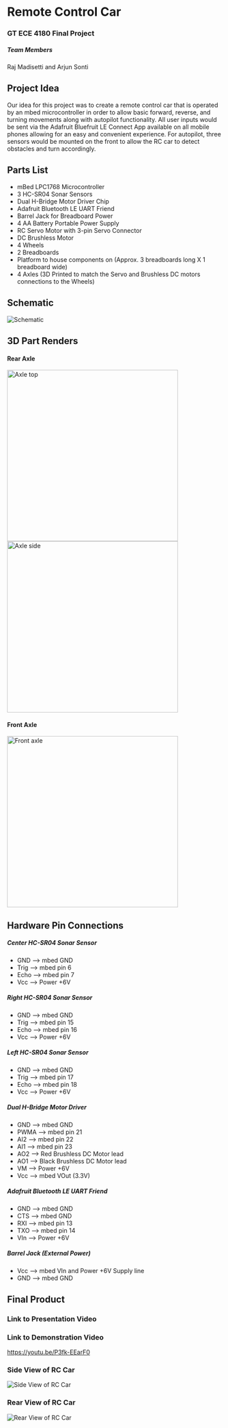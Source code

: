 # Remote Control Car
### GT ECE 4180 Final Project

##### Team Members
Raj Madisetti and Arjun Sonti

## Project Idea
Our idea for this project was to create a remote control car that is operated by an mbed microcontroller in order to allow basic forward, reverse, and turning movements along with autopilot functionality. All user inputs would be sent via the Adafruit Bluefruit LE Connect App available on all mobile phones allowing for an easy and convenient experience. For autopilot, three sensors would be mounted on the front to allow the RC car to detect obstacles and turn accordingly. 

## Parts List
- mBed LPC1768 Microcontroller
- 3 HC-SR04 Sonar Sensors
- Dual H-Bridge Motor Driver Chip
- Adafruit Bluetooth LE UART Friend
- Barrel Jack for Breadboard Power
- 4 AA Battery Portable Power Supply
- RC Servo Motor with 3-pin Servo Connector
- DC Brushless Motor
- 4 Wheels
- 2 Breadboards
- Platform to house components on (Approx. 3 breadboards long X 1 breadboard wide)
- 4 Axles (3D Printed to match the Servo and Brushless DC motors connections to the Wheels)

## Schematic
![Schematic](schematic.jpg)

## 3D Part Renders
#### Rear Axle
<img src="axle_top.png" alt="Axle top" width="400"/> <img src="axle_side.png" alt="Axle side" width="400"/>

#### Front Axle
<img src="front_axle.png" alt="Front axle" width="400"/>

## Hardware Pin Connections
##### Center HC-SR04 Sonar Sensor 
- GND --> mbed GND
- Trig --> mbed pin 6
- Echo --> mbed pin 7
- Vcc --> Power +6V

##### Right HC-SR04 Sonar Sensor 
- GND --> mbed GND
- Trig --> mbed pin 15
- Echo --> mbed pin 16
- Vcc --> Power +6V

##### Left HC-SR04 Sonar Sensor 
- GND --> mbed GND
- Trig --> mbed pin 17
- Echo --> mbed pin 18
- Vcc --> Power +6V

##### Dual H-Bridge Motor Driver 
- GND --> mbed GND
- PWMA --> mbed pin 21
- AI2 --> mbed pin 22
- AI1 --> mbed pin 23
- AO2 --> Red Brushless DC Motor lead 
- AO1 --> Black Brushless DC Motor lead
- VM --> Power +6V
- Vcc --> mbed VOut (3.3V)

##### Adafruit Bluetooth LE UART Friend
- GND --> mbed GND
- CTS --> mbed GND
- RXI --> mbed pin 13
- TXO --> mbed pin 14
- VIn --> Power +6V

##### Barrel Jack (External Power)
- Vcc --> mbed VIn and Power +6V Supply line
- GND --> mbed GND


## Final Product
### Link to Presentation Video

### Link to Demonstration Video
https://youtu.be/P3fk-EEarF0 
### Side View of RC Car
![Side View of RC Car](RCCarSide.jpg)
### Rear View of RC Car
![Rear View of RC Car](RCCarBack.jpg)
